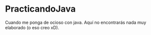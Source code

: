 # PracticandoJava
Cuando me ponga de ocioso con java. Aquí no encontrarás nada muy elaborado (o eso creo xD).
